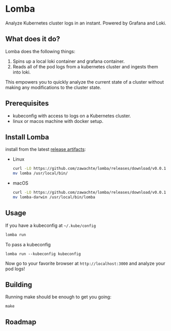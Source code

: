 # Lomba

Analyze Kubernetes cluster logs in an instant. Powered by Grafana and Loki.

## What does it do?

Lomba does the following things:

1. Spins up a local loki container and grafana container.
2. Reads all of the pod logs from a kubernetes cluster and ingests them into loki. 

This empowers you to quickly analyze the current state of a cluster without making any modifications to the cluster state.

## Prerequisites

* kubeconfig with access to logs on a Kubernetes cluster.
* linux or macos machine with docker setup.

## Install Lomba

install from the latest [release artifacts](https://github.com/zawachte/lomba/releases):

* Linux

  ```sh
  curl -LO https://github.com/zawachte/lomba/releases/download/v0.0.1/lomba
  mv lomba /usr/local/bin/
  ```

* macOS

  ```sh
  curl -LO https://github.com/zawachte/lomba/releases/download/v0.0.1/lomba-darwin
  mv lomba-darwin /usr/local/bin/lomba
  ```

## Usage

If you have a kubeconfig at `~/.kube/config`

```sh
lomba run
```

To pass a kubeconfig

```
lomba run --kubeconfig kubeconfig
```

Now go to your favorite browser at `http://localhost:3000` and analyze your pod logs!

## Building 

Running make should be enough to get you going:

```
make
```

## Roadmap
